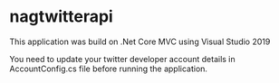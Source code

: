 # nagtwitterapi
This application was build on .Net Core MVC using Visual Studio 2019

You need to update your twitter developer account details in AccountConfig.cs file before running the application. 
